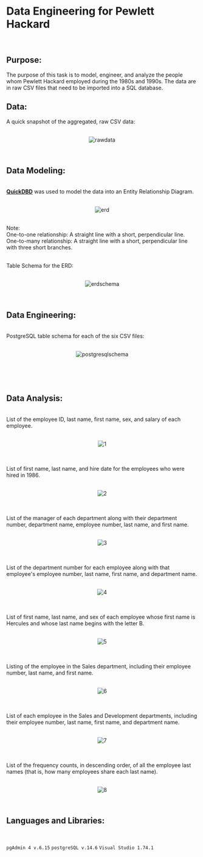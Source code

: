 # Data Engineering for Pewlett Hackard
</br>

## Purpose:

  The purpose of this task is to model, engineer, and analyze the people whom Pewlett Hackard employed during the 1980s and 1990s. The data are in raw CSV files that need to be imported into a SQL database.
  
## Data:

  A quick snapshot of the aggregated, raw CSV data:
</br></br>
<p align="center">
  <img src="https://github.com/ericyang91/SQL-Challenge/blob/main/Images/datasnapshot.jpg" alt="rawdata"/>
</p>
</br>

## Data Modeling:
</br>
<a href="https://app.quickdatabasediagrams.com/"> <b>QuickDBD</b></a> was used to model the data into an Entity Relationship Diagram.
</br>
</br>
<p align="center">
  <img src="https://github.com/ericyang91/SQL-Challenge/blob/main/Entity%20Relationship%20Diagram/ERD.png" alt="erd"/>
</p>
</br>
Note:
</br>
One-to-one relationship: A straight line with a short, perpendicular line.
</br>
One-to-many relationship: A straight line with a short, perpendicular line with three short branches.
</br>

</p>
</br>
Table Schema for the ERD:
</br>
</br>
<p align="center">
  <img src="https://github.com/ericyang91/SQL-Challenge/blob/main/Images/tableschema.jpg" alt="erdschema"/>
</p>
</br>


## Data Engineering:
</br>
PostgreSQL table schema for each of the six CSV files:
</br>
</br>
<p align="center">
  <img src="https://github.com/ericyang91/SQL-Challenge/blob/main/Images/dataengineering.jpg" alt="postgresqlschema"/>
</p>
</br>

</br>
</br>

## Data Analysis:
</br>
List of the employee ID, last name, first name, sex, and salary of each employee.
</br>
</br>
<p align="center">
  <img src="https://github.com/ericyang91/SQL-Challenge/blob/main/Images/1.jpg" alt="1"/>
</p>
</br>
</br>
List of first name, last name, and hire date for the employees who were hired in 1986.
</br>
</br>
<p align="center">
  <img src="https://github.com/ericyang91/SQL-Challenge/blob/main/Images/2.jpg" alt="2"/>
</p>
</br>
</br>
List of the manager of each department along with their department number, department name, employee number, last name, and first name.
</br>
</br>
<p align="center">
  <img src="https://github.com/ericyang91/SQL-Challenge/blob/main/Images/3.jpg" alt="3"/>
</p>
</br>
</br>
List of the department number for each employee along with that employee's employee number, last name, first name, and department name.
</br>
</br>
<p align="center">
  <img src="https://github.com/ericyang91/SQL-Challenge/blob/main/Images/4.jpg" alt="4"/>
</p>
</br>
</br>
List of first name, last name, and sex of each employee whose first name is Hercules and whose last name begins with the letter B.
</br>
</br>
<p align="center">
  <img src="https://github.com/ericyang91/SQL-Challenge/blob/main/Images/5.jpg" alt="5"/>
</p>
</br>
</br>
Listing of the employee in the Sales department, including their employee number, last name, and first name.
</br>
</br>
<p align="center">
  <img src="https://github.com/ericyang91/SQL-Challenge/blob/main/Images/6.jpg" alt="6"/>
</p>
</br>
</br>
List of each employee in the Sales and Development departments, including their employee number, last name, first name, and department name.
</br>
</br>
<p align="center">
  <img src="https://github.com/ericyang91/SQL-Challenge/blob/main/Images/7.jpg" alt="7"/>
</p>
</br>
</br>
List of the frequency counts, in descending order, of all the employee last names (that is, how many employees share each last name).
</br>
</br>
<p align="center">
  <img src="https://github.com/ericyang91/SQL-Challenge/blob/main/Images/8.jpg" alt="8"/>
</p>
</br>

## Languages and Libraries:
</br>

`pgAdmin 4 v.6.15`
`postgreSQL v.14.6`
`Visual Studio 1.74.1`
